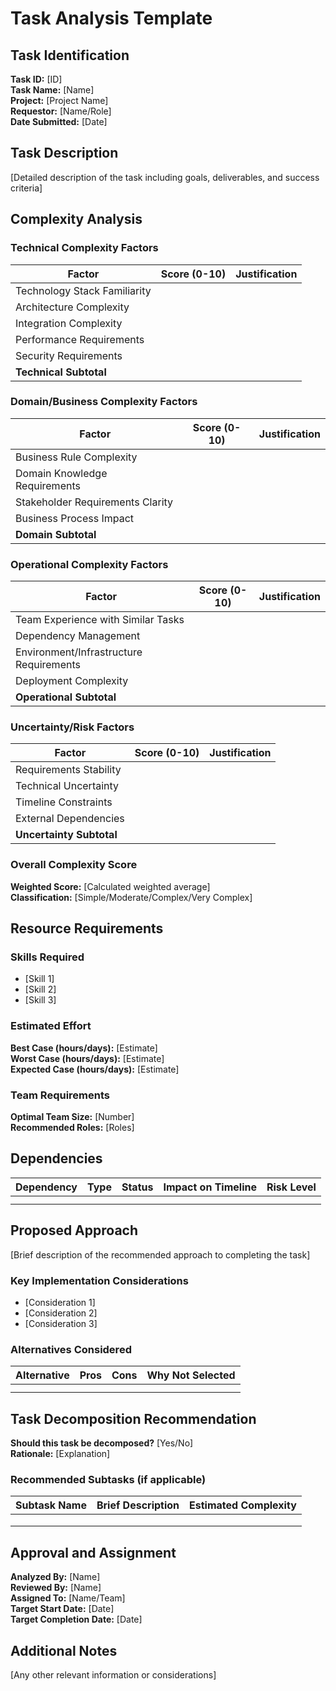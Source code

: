 # Task Analysis Template

## Task Identification
**Task ID:** [ID]  
**Task Name:** [Name]  
**Project:** [Project Name]  
**Requestor:** [Name/Role]  
**Date Submitted:** [Date]  

## Task Description
[Detailed description of the task including goals, deliverables, and success criteria]

## Complexity Analysis

### Technical Complexity Factors
| Factor | Score (0-10) | Justification |
|--------|--------------|---------------|
| Technology Stack Familiarity | | |
| Architecture Complexity | | |
| Integration Complexity | | |
| Performance Requirements | | |
| Security Requirements | | |
| **Technical Subtotal** | | |

### Domain/Business Complexity Factors
| Factor | Score (0-10) | Justification |
|--------|--------------|---------------|
| Business Rule Complexity | | |
| Domain Knowledge Requirements | | |
| Stakeholder Requirements Clarity | | |
| Business Process Impact | | |
| **Domain Subtotal** | | |

### Operational Complexity Factors
| Factor | Score (0-10) | Justification |
|--------|--------------|---------------|
| Team Experience with Similar Tasks | | |
| Dependency Management | | |
| Environment/Infrastructure Requirements | | |
| Deployment Complexity | | |
| **Operational Subtotal** | | |

### Uncertainty/Risk Factors
| Factor | Score (0-10) | Justification |
|--------|--------------|---------------|
| Requirements Stability | | |
| Technical Uncertainty | | |
| Timeline Constraints | | |
| External Dependencies | | |
| **Uncertainty Subtotal** | | |

### Overall Complexity Score
**Weighted Score:** [Calculated weighted average]  
**Classification:** [Simple/Moderate/Complex/Very Complex]  

## Resource Requirements

### Skills Required
- [Skill 1]
- [Skill 2]
- [Skill 3]

### Estimated Effort
**Best Case (hours/days):** [Estimate]  
**Worst Case (hours/days):** [Estimate]  
**Expected Case (hours/days):** [Estimate]  

### Team Requirements
**Optimal Team Size:** [Number]  
**Recommended Roles:** [Roles]  

## Dependencies
| Dependency | Type | Status | Impact on Timeline | Risk Level |
|------------|------|--------|-------------------|------------|
| | | | | |
| | | | | |

## Proposed Approach
[Brief description of the recommended approach to completing the task]

### Key Implementation Considerations
- [Consideration 1]
- [Consideration 2]
- [Consideration 3]

### Alternatives Considered
| Alternative | Pros | Cons | Why Not Selected |
|-------------|------|------|-----------------|
| | | | |
| | | | |

## Task Decomposition Recommendation
**Should this task be decomposed?** [Yes/No]  
**Rationale:** [Explanation]

### Recommended Subtasks (if applicable)
| Subtask Name | Brief Description | Estimated Complexity |
|--------------|-------------------|----------------------|
| | | |
| | | |
| | | |

## Approval and Assignment
**Analyzed By:** [Name]  
**Reviewed By:** [Name]  
**Assigned To:** [Name/Team]  
**Target Start Date:** [Date]  
**Target Completion Date:** [Date]  

## Additional Notes
[Any other relevant information or considerations] 